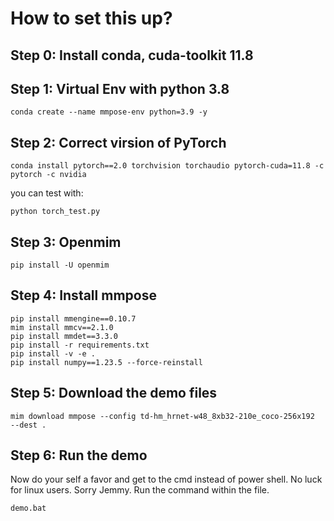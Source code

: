 # How to set this up?

## Step 0: Install conda, cuda-toolkit 11.8

## Step 1: Virtual Env with python 3.8

```shell
conda create --name mmpose-env python=3.9 -y
```

## Step 2: Correct virsion of PyTorch

```shell
conda install pytorch==2.0 torchvision torchaudio pytorch-cuda=11.8 -c pytorch -c nvidia
```

you can test with:

```shell
python torch_test.py
```

## Step 3: Openmim

```shell
pip install -U openmim
```

## Step 4: Install mmpose

```shell
pip install mmengine==0.10.7
mim install mmcv==2.1.0
pip install mmdet==3.3.0
pip install -r requirements.txt
pip install -v -e .
pip install numpy==1.23.5 --force-reinstall
```

## Step 5: Download the demo files

```shell
mim download mmpose --config td-hm_hrnet-w48_8xb32-210e_coco-256x192  --dest .
```

## Step 6: Run the demo

Now do your self a favor and get to the cmd instead of power shell. No luck for linux users. Sorry Jemmy. Run the command within the file.

```shell
demo.bat
```
